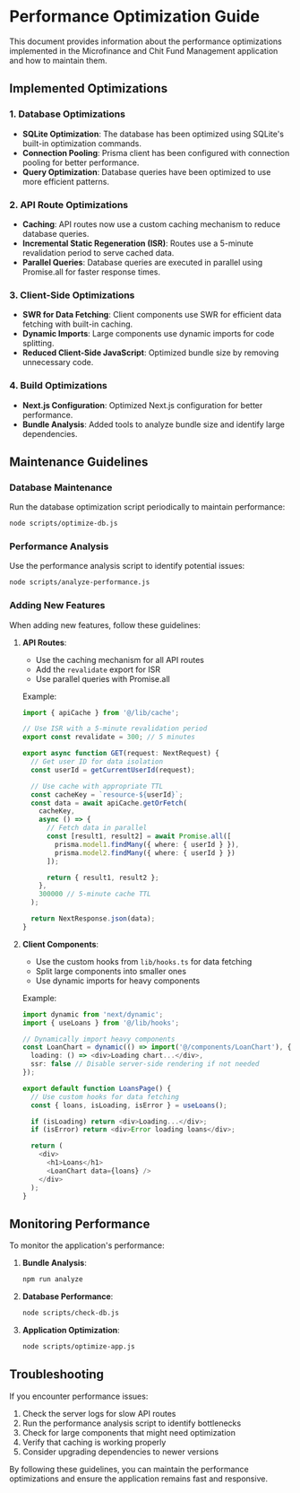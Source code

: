 # Performance Optimization Guide

This document provides information about the performance optimizations implemented in the Microfinance and Chit Fund Management application and how to maintain them.

## Implemented Optimizations

### 1. Database Optimizations

- **SQLite Optimization**: The database has been optimized using SQLite's built-in optimization commands.
- **Connection Pooling**: Prisma client has been configured with connection pooling for better performance.
- **Query Optimization**: Database queries have been optimized to use more efficient patterns.

### 2. API Route Optimizations

- **Caching**: API routes now use a custom caching mechanism to reduce database queries.
- **Incremental Static Regeneration (ISR)**: Routes use a 5-minute revalidation period to serve cached data.
- **Parallel Queries**: Database queries are executed in parallel using Promise.all for faster response times.

### 3. Client-Side Optimizations

- **SWR for Data Fetching**: Client components use SWR for efficient data fetching with built-in caching.
- **Dynamic Imports**: Large components use dynamic imports for code splitting.
- **Reduced Client-Side JavaScript**: Optimized bundle size by removing unnecessary code.

### 4. Build Optimizations

- **Next.js Configuration**: Optimized Next.js configuration for better performance.
- **Bundle Analysis**: Added tools to analyze bundle size and identify large dependencies.

## Maintenance Guidelines

### Database Maintenance

Run the database optimization script periodically to maintain performance:

```bash
node scripts/optimize-db.js
```

### Performance Analysis

Use the performance analysis script to identify potential issues:

```bash
node scripts/analyze-performance.js
```

### Adding New Features

When adding new features, follow these guidelines:

1. **API Routes**:
   - Use the caching mechanism for all API routes
   - Add the `revalidate` export for ISR
   - Use parallel queries with Promise.all

   Example:
   ```typescript
   import { apiCache } from '@/lib/cache';

   // Use ISR with a 5-minute revalidation period
   export const revalidate = 300; // 5 minutes

   export async function GET(request: NextRequest) {
     // Get user ID for data isolation
     const userId = getCurrentUserId(request);

     // Use cache with appropriate TTL
     const cacheKey = `resource-${userId}`;
     const data = await apiCache.getOrFetch(
       cacheKey,
       async () => {
         // Fetch data in parallel
         const [result1, result2] = await Promise.all([
           prisma.model1.findMany({ where: { userId } }),
           prisma.model2.findMany({ where: { userId } })
         ]);

         return { result1, result2 };
       },
       300000 // 5-minute cache TTL
     );

     return NextResponse.json(data);
   }
   ```

2. **Client Components**:
   - Use the custom hooks from `lib/hooks.ts` for data fetching
   - Split large components into smaller ones
   - Use dynamic imports for heavy components

   Example:
   ```typescript
   import dynamic from 'next/dynamic';
   import { useLoans } from '@/lib/hooks';

   // Dynamically import heavy components
   const LoanChart = dynamic(() => import('@/components/LoanChart'), {
     loading: () => <div>Loading chart...</div>,
     ssr: false // Disable server-side rendering if not needed
   });

   export default function LoansPage() {
     // Use custom hooks for data fetching
     const { loans, isLoading, isError } = useLoans();

     if (isLoading) return <div>Loading...</div>;
     if (isError) return <div>Error loading loans</div>;

     return (
       <div>
         <h1>Loans</h1>
         <LoanChart data={loans} />
       </div>
     );
   }
   ```

## Monitoring Performance

To monitor the application's performance:

1. **Bundle Analysis**:
   ```bash
   npm run analyze
   ```

2. **Database Performance**:
   ```bash
   node scripts/check-db.js
   ```

3. **Application Optimization**:
   ```bash
   node scripts/optimize-app.js
   ```

## Troubleshooting

If you encounter performance issues:

1. Check the server logs for slow API routes
2. Run the performance analysis script to identify bottlenecks
3. Check for large components that might need optimization
4. Verify that caching is working properly
5. Consider upgrading dependencies to newer versions

By following these guidelines, you can maintain the performance optimizations and ensure the application remains fast and responsive.
